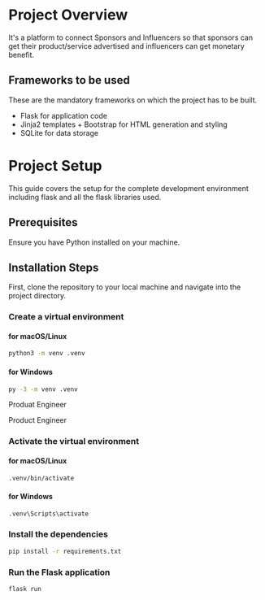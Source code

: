 # Project Overview
It's a platform to connect Sponsors and Influencers so that sponsors can get their product/service advertised and influencers can get monetary benefit. 

## Frameworks to be used
These are the mandatory frameworks on which the project has to be built.
 - Flask for application code
 - Jinja2 templates + Bootstrap for HTML generation and styling
 - SQLite for data storage

# Project Setup

This guide covers the setup for the complete development environment including flask and all the flask libraries used.

## Prerequisites

Ensure you have Python installed on your machine.

## Installation Steps

First, clone the repository to your local machine and navigate into the project directory.

### Create a virtual environment
#### for macOS/Linux
```bash
python3 -m venv .venv
```
#### for Windows
```bash
py -3 -m venv .venv
```
Produat Engineer

Product Engineer
### Activate the virtual environment
#### for macOS/Linux
```bash
.venv/bin/activate
```
#### for Windows
```bash
.venv\Scripts\activate
```

### Install the dependencies
```bash
pip install -r requirements.txt
```

### Run the Flask application
```bash
flask run
```